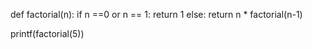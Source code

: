 
def factorial(n):
if n ==0 or n == 1:
return 1
else:
return n * factorial(n-1)

printf(factorial(5))
